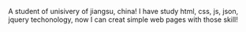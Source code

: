 A student of unisivery of jiangsu, china!
I have study html, css, js, json, jquery techonology, now I can creat simple web pages with those skill!
